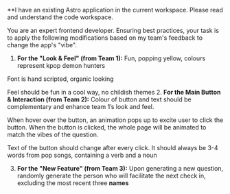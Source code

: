 **I have an existing Astro application in the current workspace. Please read and understand the code workspace.

You are an expert frontend developer. Ensuring best practices, your task is to apply the following modifications based on my team's feedback to change the app's "vibe".

1. **For the "Look & Feel" (from Team 1):**
Fun, popping yellow, colours represent kpop demon hunters

Font is hand scripted, organic looking

Feel should be fun in a cool way, no childish themes
2. **For the Main Button & Interaction (from Team 2):**
Colour of button and text should be complementary and enhance team 1’s look and feel.

When hover over the button, an animation pops up to excite user to click the button. When the button is clicked, the whole page will be animated to match the vibes of the question.

Text of the button should change after every click. It should always be 3-4 words from pop songs, containing a verb and a noun

3. **For the "New Feature" (from Team 3):**
Upon generating a new question, randomly generate the person who will facilitate the next check in, excluding the most recent three **names**